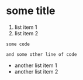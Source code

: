 # some title

1. list item 1
2. list item 2

```
some code

and some other line of code
```

- another list item 1
- another list item 2

